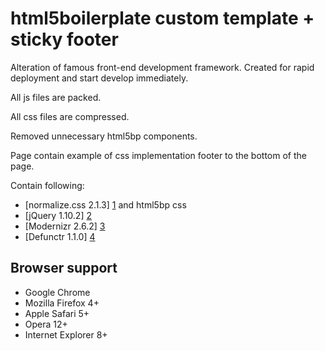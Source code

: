 html5boilerplate custom template + sticky footer
================================================
	
Alteration of famous front-end development framework.
Created for rapid deployment and start develop immediately.

All js files are packed.

All css files are compressed.

Removed unnecessary html5bp components.

Page contain example of css implementation footer to the bottom of the page.


Contain following:

* [normalize.css 2.1.3] [1] and html5bp css
* [jQuery 1.10.2] [2]
* [Modernizr 2.6.2] [3]
* [Defunctr 1.1.0] [4]

[1]: http://necolas.github.com/normalize.css/        "normalize.css"
[2]: http://jquery.com/  "jQuery"
[3]: http://modernizr.com/    "Modernizr"
[4]: https://github.com/victoriafrench/defunctr    "Defunctr"


## Browser support

* Google Chrome
* Mozilla Firefox 4+
* Apple Safari 5+
* Opera 12+
* Internet Explorer 8+